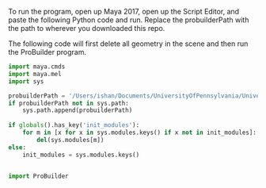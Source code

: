 To run the program, open up Maya 2017, open up the Script Editor, and paste the following Python code and run.
Replace the probuilderPath with the path to wherever you downloaded this repo.

The following code will first delete all geometry in the scene and then run the ProBuilder program.


```python
import maya.cmds
import maya.mel
import sys

probuilderPath = '/Users/ishan/Documents/UniversityOfPennsylvania/UniversityOfPennsylvania/Spring2018/CIS660/ProBuilder'
if probuilderPath not in sys.path:
    sys.path.append(probuilderPath)
    
if globals().has_key('init_modules'):
	for m in [x for x in sys.modules.keys() if x not in init_modules]:
		del(sys.modules[m]) 
else:
	init_modules = sys.modules.keys()


import ProBuilder

```